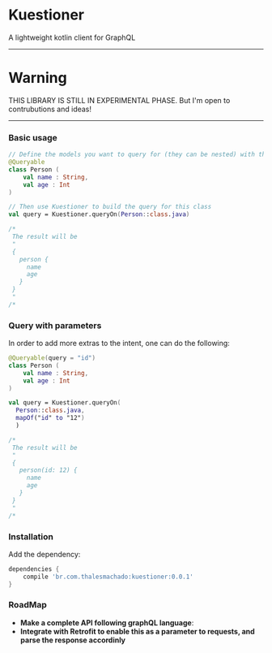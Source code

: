 # **Kuestioner**
A lightweight kotlin client for GraphQL

-----------------

# Warning
THIS LIBRARY IS STILL IN EXPERIMENTAL PHASE. But I'm open to contrubutions and ideas!

-----------------

### Basic usage

```kotlin
// Define the models you want to query for (they can be nested) with the `@Queryable` annotation
@Queryable
class Person (
    val name : String,
    val age : Int
)

// Then use Kuestioner to build the query for this class
val query = Kuestioner.queryOn(Person::class.java)

/*
 The result will be
 "
 {
   person {
     name
     age
   }
 }
 "
/*
```

### Query with parameters

In order to add more extras to the intent, one can do the following:
```kotlin
@Queryable(query = "id")
class Person (
    val name : String,
    val age : Int
)

val query = Kuestioner.queryOn(
  Person::class.java,
  mapOf("id" to "12")
  )

/*
 The result will be
 "
 {
   person(id: 12) {
     name
     age
   }
 }
 "
/*
```

### Installation

Add the dependency:
```gradle
dependencies {
    compile 'br.com.thalesmachado:kuestioner:0.0.1'
}
```

### RoadMap

- **Make a complete API following graphQL language**:
- **Integrate with Retrofit to enable this as a parameter to requests, and parse the response accordinly**
